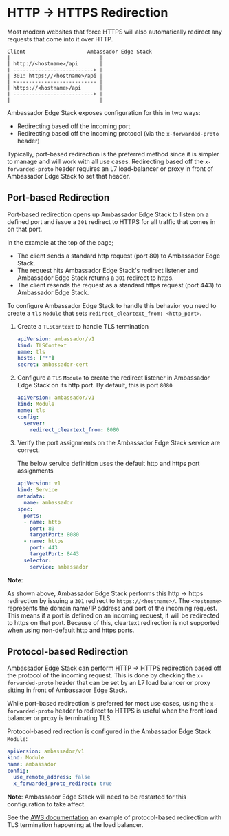 # HTTP -> HTTPS Redirection

Most modern websites that force HTTPS will also automatically redirect any requests that come into it over HTTP.

```
Client                    Ambassador Edge Stack
|                             |
| http://<hostname>/api       |
| --------------------------> |
| 301: https://<hostname>/api |
| <-------------------------- |
| https://<hostname>/api      |
| --------------------------> |
|                             |
```

Ambassador Edge Stack exposes configuration for this in two ways:

- Redirecting based off the incoming port
- Redirecting based off the incoming protocol (via the `x-forwarded-proto` header)

Typically, port-based redirection is the preferred method since it is simpler to manage and will work with all use cases. Redirecting based off the `x-forwarded-proto` header requires an L7 load-balancer or proxy in front of Ambassador Edge Stack to set that header.

## Port-based Redirection

Port-based redirection opens up Ambassador Edge Stack to listen on a defined port and issue a `301` redirect to HTTPS for all traffic that comes in on that port.

In the example at the top of the page;

- The client sends a standard http request (port 80) to Ambassador Edge Stack.
- The request hits Ambassador Edge Stack's redirect listener and Ambassador Edge Stack returns a `301` redirect to https.
- The client resends the request as a standard https request (port 443) to Ambassador Edge Stack.

To configure Ambassador Edge Stack to handle this behavior you need to create a `tls` `Module` that sets `redirect_cleartext_from: <http_port>`.

1. Create a `TLSContext` to handle TLS termination

    ```yaml
    apiVersion: ambassador/v1
    kind: TLSContext
    name: tls
    hosts: ["*"]
    secret: ambassador-cert
    ```

2. Configure a `TLS` `Module` to create the redirect listener in Ambassador Edge Stack on its http port. By default, this is port `8080`

    ```yaml
    apiVersion: ambassador/v1
    kind: Module
    name: tls
    config:
      server:
        redirect_cleartext_from: 8080
    ```

3. Verify the port assignments on the Ambassador Edge Stack service are correct.

    The below service definition uses the default http and https port assignments

    ```yaml
    apiVersion: v1
    kind: Service
    metadata:
      name: ambassador
    spec:
      ports:
      - name: http
        port: 80
        targetPort: 8080
      - name: https
        port: 443
        targetPort: 8443
      selector:
        service: ambassador
    ```

**Note**: 

As shown above, Ambassador Edge Stack performs this http -> https redirection by issuing a `301` redirect to `https://<hostname>/`. The `<hostname>` represents the domain name/IP address and port of the incoming request. This means if a port is defined on an incoming request, it will be redirected to https on that port. Because of this, cleartext redirection is not supported when using non-default http and https ports.

## Protocol-based Redirection

Ambassador Edge Stack can perform HTTP -> HTTPS redirection based off the protocol of the incoming request. This is done by checking the `x-forwarded-proto` header that can be set by an L7 load balancer or proxy sitting in front of Ambassador Edge Stack.

While port-based redirection is preferred for most use cases, using the `x-forwarded-proto` header to redirect to HTTPS is useful when the front load balancer or proxy is terminating TLS.

Protocol-based redirection is configured in the Ambassador Edge Stack `Module`:

```yaml
apiVersion: ambassador/v1
kind: Module
name: ambassador
config:
  use_remote_address: false
  x_forwarded_proto_redirect: true
```

**Note**: Ambassador Edge Stack will need to be restarted for this configuration to take affect.


See the [AWS documentation](/reference/ambassador-with-aws#l7-load-balancer) an example of protocol-based redirection with TLS termination happening at the load balancer.
